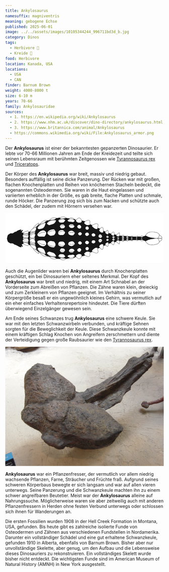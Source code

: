 ```yaml
---
title: Ankylosaurus
namesuffix: magniventris
meaning: gebogene Echse
published: 2025-06-01
image: ../../assets/images/10105344244_996711bd3d_b.jpg
category: Dinos
tags:
  - Herbivore 🌿
  - Kreide 🦴
food: Herbivore
location: Kanada, USA
locations:
  - USA
  - CAN
finder: Barnum Brown
weight: 4000-8000 t
size: 6-10 m
years: 70-66
family: Ankylosauridae
sources:
  - 1. https://en.wikipedia.org/wiki/Ankylosaurus
  - 2. https://www.nhm.ac.uk/discover/dino-directory/ankylosaurus.html
  - 3. https://www.britannica.com/animal/Ankylosaurus
  - https://commons.wikimedia.org/wiki/File:Ankylosaurus_armor.png
---
```

Der **Ankylosaurus** ist einer der bekanntesten gepanzerten Dinosaurier. Er lebte vor 70-66 Millionen Jahren am Ende der Kreidezeit und teilte sich seinen Lebensraum mit berühmten Zeitgenossen wie [Tyrannosaurus rex](https://dino-fakten.de/dinos/tyrannosaurus-rex/) und [Triceratops](https://dino-fakten.de/dinos/triceratops/).

Der Körper des **Ankylosaurus** war breit, massiv und niedrig gebaut. Besonders auffällig ist seine dicke Panzerung. Der Rücken war mit großen, flachen Knochenplatten und Reihen von knöchernen Stacheln bedeckt, die sogenannten Osteodermen. Sie waren in die Haut eingelassen und variierten erheblich in der Größe, es gab breite, flache Platten und schmale, runde Höcker. Die Panzerung zog sich bis zum Nacken und schützte auch den Schädel, der zudem mit Hörnern versehen war. 

![Ankylosaurus von Oben](../../assets/images/ankylosaurus_armor.png)

Auch die Augenlider waren bei **Ankylosaurus** durch Knochenplatten geschützt, ein bei Dinosauriern eher seltenes Merkmal. Der Kopf des **Ankylosaurus** war breit und niedrig, mit einem Art Schnabel an der Vorderseite zum Abreißen von Pflanzen. Die Zähne waren klein, dreieckig und zum Zerkleinern von Pflanzen geeignet. Im Verhältnis zu seiner Körpergröße besaß er ein ungewöhnlich kleines Gehirn, was vermutlich auf ein eher einfaches Verhaltensrepertoire hindeutet. Die Tiere dürften überwiegend Einzelgänger gewesen sein.

Am Ende seines Schwanzes trug **Ankylosaurus** eine schwere Keule. Sie war mit den letzten Schwanzwirbeln verbunden, und kräftige Sehnen sorgten für die Beweglichkeit der Keule. Diese Schwanzkeule konnte mit einem kräftigen Schlag Knochen von Angreifern zerschmettern und diente der Verteidigung gegen große Raubsaurier wie den [Tyrannosaurus rex](https://dino-fakten.de/dinos/tyrannosaurus-rex/).

![Schwanzkeule Ankylosaurus](../../assets/images/ankylosaurus._schwanzkeule.jpeg)

**Ankylosaurus** war ein Pflanzenfresser, der vermutlich vor allem niedrig wachsende Pflanzen, Farne, Sträucher und Früchte fraß. Aufgrund seines schweren Körperbaus bewegte er sich langsam und war auf allen vieren unterwegs. Seine Panzerung und die Schwanzkeule machten ihn zu einem schwer angreifbaren Beutetier. Meist war der **Ankylosaurus** alleine auf Nahrungssuche. Möglicherweise waren sie aber zeitweilig auch mit anderen Pflanzenfressern in Herden ohne festen Verbund unterwegs oder schlossen sich ihnen für Wanderungen an.

Die ersten Fossilien wurden 1908 in der Hell Creek Formation in Montana, USA, gefunden. Bis heute gibt es zahlreiche isolierte Funde von Osteodermen und Zähnen aus verschiedenen Fundstellen in Nordamerika. Darunter ein vollständiger Schädel und eine gut erhaltene Schwanzkeule, gefunden 1910 in Alberta, ebenfalls von Barnum Brown. Bisher aber nur unvollständige Skelette, aber genug, um den Aufbau und die Lebensweise dieses Dinosauriers zu rekonstruieren. Ein vollständiges Skelett wurde bisher nicht entdeckt. Die wichtigsten Funde sind im American Museum of Natural History (AMNH) in New York ausgestellt.
